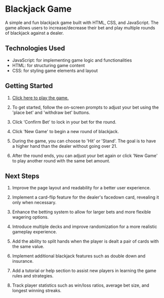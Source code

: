 # Blackjack Game

A simple and fun blackjack game built with HTML, CSS, and JavaScript. The game allows users to increase/decrease their bet and play multiple rounds of blackjack against a dealer.

## Technologies Used

- JavaScript: for implementing game logic and functionalities
- HTML: for structuring game content
- CSS: for styling game elements and layout

## Getting Started

1. [Click here to play the game.](your-deployed-game-url-here)

2. To get started, follow the on-screen prompts to adjust your bet using the 'place bet' and 'withdraw bet' buttons.

3. Click 'Confirm Bet' to lock in your bet for the round.

4. Click 'New Game' to begin a new round of blackjack.

5. During the game, you can choose to 'Hit' or 'Stand'. The goal is to have a higher hand than the dealer without going over 21.

6. After the round ends, you can adjust your bet again or click 'New Game' to play another round with the same bet amount.

## Next Steps

1. Improve the page layout and readability for a better user experience.

2. Implement a card-flip feature for the dealer's facedown card, revealing it only when necessary.

3. Enhance the betting system to allow for larger bets and more flexible wagering options.

4. Introduce multiple decks and improve randomization for a more realistic gameplay experience.

5. Add the ability to split hands when the player is dealt a pair of cards with the same value.

6. Implement additional blackjack features such as double down and insurance.

7. Add a tutorial or help section to assist new players in learning the game rules and strategies.

8. Track player statistics such as win/loss ratios, average bet size, and longest winning streaks.
